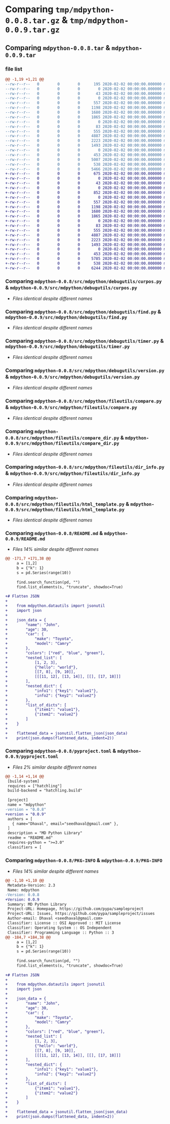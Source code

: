 # Comparing `tmp/mdpython-0.0.8.tar.gz` & `tmp/mdpython-0.0.9.tar.gz`

## Comparing `mdpython-0.0.8.tar` & `mdpython-0.0.9.tar`

### file list

```diff
@@ -1,19 +1,21 @@
--rw-r--r--   0        0        0      195 2020-02-02 00:00:00.000000 mdpython-0.0.8/hello_world.py
--rw-r--r--   0        0        0        0 2020-02-02 00:00:00.000000 mdpython-0.0.8/src/mdpython/__init__.py
--rw-r--r--   0        0        0       43 2020-02-02 00:00:00.000000 mdpython-0.0.8/src/mdpython/example.py
--rw-r--r--   0        0        0        0 2020-02-02 00:00:00.000000 mdpython-0.0.8/src/mdpython/debugutils/__init__.py
--rw-r--r--   0        0        0      557 2020-02-02 00:00:00.000000 mdpython-0.0.8/src/mdpython/debugutils/curpos.py
--rw-r--r--   0        0        0     1198 2020-02-02 00:00:00.000000 mdpython-0.0.8/src/mdpython/debugutils/find.py
--rw-r--r--   0        0        0     1680 2020-02-02 00:00:00.000000 mdpython-0.0.8/src/mdpython/debugutils/timer.py
--rw-r--r--   0        0        0     1865 2020-02-02 00:00:00.000000 mdpython-0.0.8/src/mdpython/debugutils/version.py
--rw-r--r--   0        0        0        0 2020-02-02 00:00:00.000000 mdpython-0.0.8/src/mdpython/fileutils/__init__.py
--rw-r--r--   0        0        0       83 2020-02-02 00:00:00.000000 mdpython-0.0.8/src/mdpython/fileutils/cleanup.py
--rw-r--r--   0        0        0      555 2020-02-02 00:00:00.000000 mdpython-0.0.8/src/mdpython/fileutils/compare.py
--rw-r--r--   0        0        0     4887 2020-02-02 00:00:00.000000 mdpython-0.0.8/src/mdpython/fileutils/compare_dir.py
--rw-r--r--   0        0        0     2223 2020-02-02 00:00:00.000000 mdpython-0.0.8/src/mdpython/fileutils/dir_info.py
--rw-r--r--   0        0        0     1493 2020-02-02 00:00:00.000000 mdpython-0.0.8/src/mdpython/fileutils/html_template.py
--rw-r--r--   0        0        0        0 2020-02-02 00:00:00.000000 mdpython-0.0.8/src/mdpython/uiutils/__init__.py
--rw-r--r--   0        0        0      453 2020-02-02 00:00:00.000000 mdpython-0.0.8/src/mdpython/uiutils/menu_based_app.py
--rw-r--r--   0        0        0     5007 2020-02-02 00:00:00.000000 mdpython-0.0.8/README.md
--rw-r--r--   0        0        0      538 2020-02-02 00:00:00.000000 mdpython-0.0.8/pyproject.toml
--rw-r--r--   0        0        0     5466 2020-02-02 00:00:00.000000 mdpython-0.0.8/PKG-INFO
+-rw-r--r--   0        0        0      675 2020-02-02 00:00:00.000000 mdpython-0.0.9/hello_world.py
+-rw-r--r--   0        0        0        0 2020-02-02 00:00:00.000000 mdpython-0.0.9/src/mdpython/__init__.py
+-rw-r--r--   0        0        0       43 2020-02-02 00:00:00.000000 mdpython-0.0.9/src/mdpython/example.py
+-rw-r--r--   0        0        0        0 2020-02-02 00:00:00.000000 mdpython-0.0.9/src/mdpython/datautils/__init__.py
+-rw-r--r--   0        0        0      852 2020-02-02 00:00:00.000000 mdpython-0.0.9/src/mdpython/datautils/jsonutil.py
+-rw-r--r--   0        0        0        0 2020-02-02 00:00:00.000000 mdpython-0.0.9/src/mdpython/debugutils/__init__.py
+-rw-r--r--   0        0        0      557 2020-02-02 00:00:00.000000 mdpython-0.0.9/src/mdpython/debugutils/curpos.py
+-rw-r--r--   0        0        0     1198 2020-02-02 00:00:00.000000 mdpython-0.0.9/src/mdpython/debugutils/find.py
+-rw-r--r--   0        0        0     1680 2020-02-02 00:00:00.000000 mdpython-0.0.9/src/mdpython/debugutils/timer.py
+-rw-r--r--   0        0        0     1865 2020-02-02 00:00:00.000000 mdpython-0.0.9/src/mdpython/debugutils/version.py
+-rw-r--r--   0        0        0        0 2020-02-02 00:00:00.000000 mdpython-0.0.9/src/mdpython/fileutils/__init__.py
+-rw-r--r--   0        0        0       83 2020-02-02 00:00:00.000000 mdpython-0.0.9/src/mdpython/fileutils/cleanup.py
+-rw-r--r--   0        0        0      555 2020-02-02 00:00:00.000000 mdpython-0.0.9/src/mdpython/fileutils/compare.py
+-rw-r--r--   0        0        0     4887 2020-02-02 00:00:00.000000 mdpython-0.0.9/src/mdpython/fileutils/compare_dir.py
+-rw-r--r--   0        0        0     2223 2020-02-02 00:00:00.000000 mdpython-0.0.9/src/mdpython/fileutils/dir_info.py
+-rw-r--r--   0        0        0     1493 2020-02-02 00:00:00.000000 mdpython-0.0.9/src/mdpython/fileutils/html_template.py
+-rw-r--r--   0        0        0        0 2020-02-02 00:00:00.000000 mdpython-0.0.9/src/mdpython/uiutils/__init__.py
+-rw-r--r--   0        0        0      453 2020-02-02 00:00:00.000000 mdpython-0.0.9/src/mdpython/uiutils/menu_based_app.py
+-rw-r--r--   0        0        0     5785 2020-02-02 00:00:00.000000 mdpython-0.0.9/README.md
+-rw-r--r--   0        0        0      538 2020-02-02 00:00:00.000000 mdpython-0.0.9/pyproject.toml
+-rw-r--r--   0        0        0     6244 2020-02-02 00:00:00.000000 mdpython-0.0.9/PKG-INFO
```

### Comparing `mdpython-0.0.8/src/mdpython/debugutils/curpos.py` & `mdpython-0.0.9/src/mdpython/debugutils/curpos.py`

 * *Files identical despite different names*

### Comparing `mdpython-0.0.8/src/mdpython/debugutils/find.py` & `mdpython-0.0.9/src/mdpython/debugutils/find.py`

 * *Files identical despite different names*

### Comparing `mdpython-0.0.8/src/mdpython/debugutils/timer.py` & `mdpython-0.0.9/src/mdpython/debugutils/timer.py`

 * *Files identical despite different names*

### Comparing `mdpython-0.0.8/src/mdpython/debugutils/version.py` & `mdpython-0.0.9/src/mdpython/debugutils/version.py`

 * *Files identical despite different names*

### Comparing `mdpython-0.0.8/src/mdpython/fileutils/compare.py` & `mdpython-0.0.9/src/mdpython/fileutils/compare.py`

 * *Files identical despite different names*

### Comparing `mdpython-0.0.8/src/mdpython/fileutils/compare_dir.py` & `mdpython-0.0.9/src/mdpython/fileutils/compare_dir.py`

 * *Files identical despite different names*

### Comparing `mdpython-0.0.8/src/mdpython/fileutils/dir_info.py` & `mdpython-0.0.9/src/mdpython/fileutils/dir_info.py`

 * *Files identical despite different names*

### Comparing `mdpython-0.0.8/src/mdpython/fileutils/html_template.py` & `mdpython-0.0.9/src/mdpython/fileutils/html_template.py`

 * *Files identical despite different names*

### Comparing `mdpython-0.0.8/README.md` & `mdpython-0.0.9/README.md`

 * *Files 14% similar despite different names*

```diff
@@ -171,7 +171,38 @@
     a = [1,2]
     b = {"k": 1}
     s = pd.Series(range(10))
     
     find.search_function(pd, "")
     find.list_elements(s, "truncate", showdoc=True)
     
+# Flatten JSON
+
+    from mdpython.datautils import jsonutil
+    import json
+    
+    json_data = {
+        "name": "John",
+        "age": 30,
+        "car": {
+            "make": "Toyota",
+            "model": "Camry"
+        },
+        "colors": ["red", "blue", "green"],
+        "nested_list": [
+            [1, 2, 3],
+            {"hello": "world"},
+            [[7, 8], [9, 10]],
+            [[[11, 12], [13, 14]], [[], [17, 18]]]
+        ],
+        "nested_dict": {
+            "info1": {"key1": "value1"},
+            "info2": {"key2": "value2"}
+        },
+        "list_of_dicts": [
+            {"item1": "value1"},
+            {"item2": "value2"}
+        ]
+    }
+    
+    flattened_data = jsonutil.flatten_json(json_data)
+    print(json.dumps(flattened_data, indent=2))
```

### Comparing `mdpython-0.0.8/pyproject.toml` & `mdpython-0.0.9/pyproject.toml`

 * *Files 2% similar despite different names*

```diff
@@ -1,14 +1,14 @@
 [build-system]
 requires = ["hatchling"]
 build-backend = "hatchling.build"
 
 [project]
 name = "mdpython"
-version = "0.0.8"
+version = "0.0.9"
 authors = [
   { name="Dhaval", email="seedhaval@gmail.com" },
 ]
 description = "MD Python Library"
 readme = "README.md"
 requires-python = ">=3.0"
 classifiers = [
```

### Comparing `mdpython-0.0.8/PKG-INFO` & `mdpython-0.0.9/PKG-INFO`

 * *Files 14% similar despite different names*

```diff
@@ -1,10 +1,10 @@
 Metadata-Version: 2.3
 Name: mdpython
-Version: 0.0.8
+Version: 0.0.9
 Summary: MD Python Library
 Project-URL: Homepage, https://github.com/pypa/sampleproject
 Project-URL: Issues, https://github.com/pypa/sampleproject/issues
 Author-email: Dhaval <seedhaval@gmail.com>
 Classifier: License :: OSI Approved :: MIT License
 Classifier: Operating System :: OS Independent
 Classifier: Programming Language :: Python :: 3
@@ -184,7 +184,38 @@
     a = [1,2]
     b = {"k": 1}
     s = pd.Series(range(10))
     
     find.search_function(pd, "")
     find.list_elements(s, "truncate", showdoc=True)
     
+# Flatten JSON
+
+    from mdpython.datautils import jsonutil
+    import json
+    
+    json_data = {
+        "name": "John",
+        "age": 30,
+        "car": {
+            "make": "Toyota",
+            "model": "Camry"
+        },
+        "colors": ["red", "blue", "green"],
+        "nested_list": [
+            [1, 2, 3],
+            {"hello": "world"},
+            [[7, 8], [9, 10]],
+            [[[11, 12], [13, 14]], [[], [17, 18]]]
+        ],
+        "nested_dict": {
+            "info1": {"key1": "value1"},
+            "info2": {"key2": "value2"}
+        },
+        "list_of_dicts": [
+            {"item1": "value1"},
+            {"item2": "value2"}
+        ]
+    }
+    
+    flattened_data = jsonutil.flatten_json(json_data)
+    print(json.dumps(flattened_data, indent=2))
```

